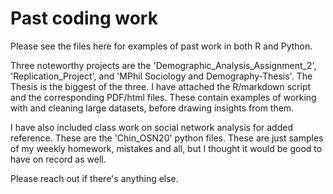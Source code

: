 # Past coding work

Please see the files here for examples of past work in both R and Python. 

Three noteworthy projects are the 'Demographic_Analysis_Assignment_2', 'Replication_Project', and 'MPhil Sociology and Demography-Thesis'. The Thesis is the biggest of the three. I have attached the R/markdown script and the corresponding PDF/html files. These contain examples of working with and cleaning large datasets, before drawing insights from them.

I have also included class work on social network analysis for added reference. These are the 'Chin_OSN20' python files. These are just samples of my weekly homework, mistakes and all, but I thought it would be good to have on record as well.

Please reach out if there's anything else.

